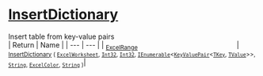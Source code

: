 # [InsertDictionary](./ExcelHelper-100663994.md)

Insert table from key-value pairs
<br>
| Return | Name | 
| --- | --- | 
| <sub>[ExcelRange](./ExcelHelper-100663994.md)</sub><img width=200/>| <sub>[InsertDictionary](./ExcelHelper-100663994.md) ( [`ExcelWorksheet`](./ExcelHelper-100663994.md), [`Int32`](https://docs.microsoft.com/en-us/dotnet/api/System.Int32), [`Int32`](https://docs.microsoft.com/en-us/dotnet/api/System.Int32), [`IEnumerable`](./ExcelHelper-100663994.md)\<[`KeyValuePair`](./ExcelHelper-100663994.md)\<[`TKey`](./ExcelHelper-100663994.md), [`TValue`](./ExcelHelper-100663994.md)>>, [`String`](https://docs.microsoft.com/en-us/dotnet/api/System.String), [`ExcelColor`](./../Excel/ExcelColor.md), [`String`](https://docs.microsoft.com/en-us/dotnet/api/System.String) )</sub>| <br>


